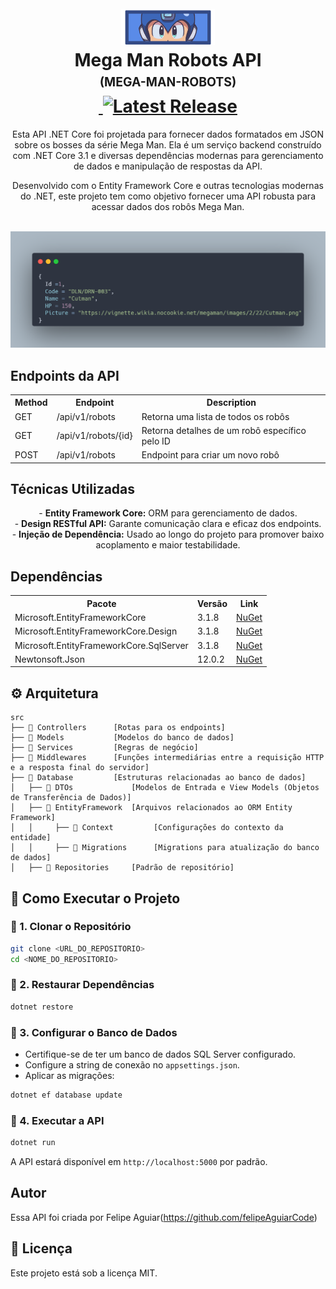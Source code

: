 <h1 align="center">
  <br />
  <img
    src="./_docs/assets/icon.png"
    alt="Mega Man Robots API"
    width="150"
  />
  <br />
  <b>Mega Man Robots API</b>
  <br />
  <sub
    ><sup><b>(MEGA-MAN-ROBOTS)</b></sup></sub
  >
  <br />
  <a
    href="https://github.com/felipeAguiarCode/MegaApiDotnetCore/actions/workflows/build.yml"
  >
    <img
      src="https://github.com/felipeAguiarCode/MegaApiDotnetCore/actions/workflows/build.yml/badge.svg"
      alt=""
    />
  </a>
  <a href="https://github.com/felipeAguiarCode/MegaApiDotnetCore/releases/latest">
    <img
      src="https://img.shields.io/github/v/release/felipeAguiarCode/MegaApiDotnetCore"
      alt="Latest Release"
    />
  </a>
</h1>

<p align="center">
  Esta API .NET Core foi projetada para fornecer dados formatados em JSON sobre os bosses da série Mega Man. Ela é um serviço backend construído com .NET Core 3.1 e diversas dependências modernas para gerenciamento de dados e manipulação de respostas da API.
  <br />
</p>

<p align="center">
  Desenvolvido com o Entity Framework Core e outras tecnologias modernas do .NET, este projeto tem como objetivo fornecer uma API robusta para acessar dados dos robôs Mega Man.
  <br />
</p>

<p align="center">
  <br />
  <img src="./_docs/assets/carbon.png" />
</p>

## Endpoints da API

<table align="center">
  <tr>
    <th>Method</th>
    <th>Endpoint</th>
    <th>Description</th>
  </tr>
  <tr>
    <td>GET</td>
    <td>/api/v1/robots</td>
    <td>Retorna uma lista de todos os robôs</td>
  </tr>
  <tr>
    <td>GET</td>
    <td>/api/v1/robots/{id}</td>
    <td>Retorna detalhes de um robô específico pelo ID</td>
  </tr>
  <tr>
    <td>POST</td>
    <td>/api/v1/robots</td>
    <td>Endpoint para criar um novo robô</td>
  </tr>
</table>

## Técnicas Utilizadas

<p align="center">
  - <b>Entity Framework Core:</b> ORM para gerenciamento de dados.<br />
  - <b>Design RESTful API:</b> Garante comunicação clara e eficaz dos endpoints.<br />
  - <b>Injeção de Dependência:</b> Usado ao longo do projeto para promover baixo acoplamento e maior testabilidade.<br />
</p>

## Dependências

<table align="center">
  <tr>
    <th>Pacote</th>
    <th>Versão</th>
    <th>Link</th>
  </tr>
  <tr>
    <td>Microsoft.EntityFrameworkCore</td>
    <td>3.1.8</td>
    <td>
      <a
        href="https://www.nuget.org/packages/Microsoft.EntityFrameworkCore/3.1.8"
        >NuGet</a
      >
    </td>
  </tr>
  <tr>
    <td>Microsoft.EntityFrameworkCore.Design</td>
    <td>3.1.8</td>
    <td>
      <a
        href="https://www.nuget.org/packages/Microsoft.EntityFrameworkCore.Design/3.1.8"
        >NuGet</a
      >
    </td>
  </tr>
  <tr>
    <td>Microsoft.EntityFrameworkCore.SqlServer</td>
    <td>3.1.8</td>
    <td>
      <a
        href="https://www.nuget.org/packages/Microsoft.EntityFrameworkCore.SqlServer/3.1.8"
        >NuGet</a
      >
    </td>
  </tr>
  <tr>
    <td>Newtonsoft.Json</td>
    <td>12.0.2</td>
    <td>
      <a href="https://www.nuget.org/packages/Newtonsoft.Json/12.0.2">NuGet</a>
    </td>
  </tr>
</table>

## :gear: Arquitetura

```🌐
src
├── 📂 Controllers      [Rotas para os endpoints]
├── 📂 Models           [Modelos do banco de dados]
├── 📂 Services         [Regras de negócio]
├── 📂 Middlewares      [Funções intermediárias entre a requisição HTTP e a resposta final do servidor]
├── 📂 Database         [Estruturas relacionadas ao banco de dados]
│   ├── 📂 DTOs             [Modelos de Entrada e View Models (Objetos de Transferência de Dados)]
│   ├── 📂 EntityFramework  [Arquivos relacionados ao ORM Entity Framework]
│   │     ├── 📂 Context         [Configurações do contexto da entidade]
│   │     ├── 📂 Migrations      [Migrations para atualização do banco de dados]
│   ├── 📂 Repositories     [Padrão de repositório]
```

## 🚀 Como Executar o Projeto

### 🔹 1. Clonar o Repositório
```sh
git clone <URL_DO_REPOSITORIO>
cd <NOME_DO_REPOSITORIO>
```

### 🔹 2. Restaurar Dependências
```sh
dotnet restore
```

### 🔹 3. Configurar o Banco de Dados
- Certifique-se de ter um banco de dados SQL Server configurado.
- Configure a string de conexão no `appsettings.json`.
- Aplicar as migrações:
```sh
dotnet ef database update
```

### 🔹 4. Executar a API
```sh
dotnet run
```
A API estará disponível em `http://localhost:5000` por padrão.

## Autor
Essa API foi criada por Felipe Aguiar(https://github.com/felipeAguiarCode)

## 📜 Licença
Este projeto está sob a licença MIT.

